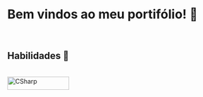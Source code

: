 <h1>Bem vindos ao meu portifólio! 👋</h1> 
<BR>
<h2>Habilidades 🎯</h2>
<BR>
<img align="center" alt="CSharp" height="30" width="140" src="https://img.shields.io/badge/Microsoft_Excel-217346?style=for-the-badge&logo=microsoft-excel&logoColor=white">

